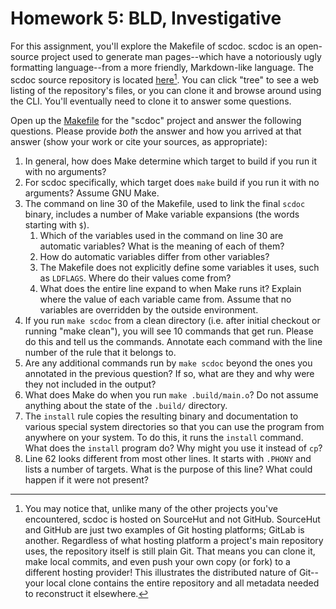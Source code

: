 ---
---
# Homework 5: BLD, Investigative

For this assignment, you'll explore the Makefile of scdoc. scdoc is an
open-source project used to generate man pages--which have a notoriously ugly
formatting language--from a more friendly, Markdown-like language. The scdoc
source repository is located
[here](https://git.sr.ht/~sircmpwn/scdoc)[^different-forge]. You can click
"tree" to see a web listing of the repository's files, or you can clone it and
browse around using the CLI. You'll eventually need to clone it to answer some
questions.

[^different-forge]: You may notice that, unlike many of the other projects
    you've encountered, scdoc is hosted on SourceHut and not GitHub. SourceHut
    and GitHub are just two examples of Git hosting platforms; GitLab is
    another.  Regardless of what hosting platform a project's main repository
    uses, the repository itself is still plain Git. That means you can clone
    it, make local commits, and even push your own copy (or fork) to a
    different hosting provider! This illustrates the distributed nature of
    Git--your local clone contains the entire repository and all metadata
    needed to reconstruct it elsewhere.

Open up the
[Makefile](https://git.sr.ht/~sircmpwn/scdoc/tree/master/item/Makefile) for the
"scdoc" project and answer the following questions. Please provide *both* the
answer and how you arrived at that answer (show your work or cite your sources,
as appropriate):

1. In general, how does Make determine which target to build if you run it with
   no arguments?
1. For scdoc specifically, which target does `make` build if you run it with no
   arguments? Assume GNU Make.
1. The command on line 30 of the Makefile, used to link the final `scdoc`
   binary, includes a number of Make variable expansions (the words starting
   with `$`).
   1. Which of the variables used in the command on line 30 are automatic
      variables? What is the meaning of each of them?
   1. How do automatic variables differ from other variables? 
   1. The Makefile does not explicitly define some variables it uses, such as
      `LDFLAGS`. Where do their values come from?
   1. What does the entire line expand to when Make runs it? Explain where the
      value of each variable came from. Assume that no variables are overridden
      by the outside environment.
1. If you run `make scdoc` from a clean directory (i.e. after initial checkout
   or running "make clean"), you will see 10 commands that get run. Please do
   this and tell us the commands. Annotate each command with the line number of
   the rule that it belongs to.
1. Are any additional commands run by `make scdoc` beyond the ones you
   annotated in the previous question? If so, what are they and why were they
   not included in the output?
1. What does Make do when you run `make .build/main.o`? Do not assume anything
   about the state of the `.build/` directory.
1. The `install` rule copies the resulting binary and documentation to various
   special system directories so that you can use the program from anywhere on
   your system. To do this, it runs the `install` command. What does the
   `install` program do? Why might you use it instead of `cp`?
1. Line 62 looks different from most other lines. It starts with `.PHONY` and
   lists a number of targets. What is the purpose of this line? What could
   happen if it were not present?
